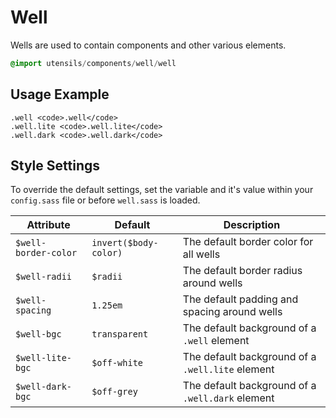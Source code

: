 
# Well
Wells are used to contain components and other various elements.

```sass
@import utensils/components/well/well
```

## Usage Example

```haml
.well <code>.well</code>
.well.lite <code>.well.lite</code>
.well.dark <code>.well.dark</code>
```

## Style Settings
To override the default settings, set the variable and it's value
within your `config.sass` file or before `well.sass` is loaded.

Attribute            | Default               | Description
-------------------- | --------------------- | -------------------------------------------
`$well-border-color` | `invert($body-color)` | The default border color for all wells
`$well-radii`        | `$radii`              | The default border radius around wells
`$well-spacing`      | `1.25em`              | The default padding and spacing around wells
`$well-bgc`          | `transparent`         | The default background of a `.well` element
`$well-lite-bgc`     | `$off-white`          | The default background of a `.well.lite` element
`$well-dark-bgc`     | `$off-grey`           | The default background of a `.well.dark` element

